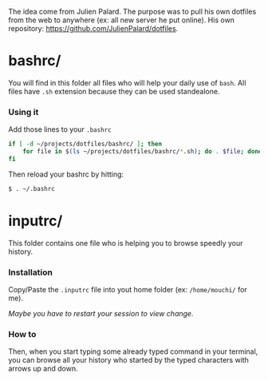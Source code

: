 The idea come from Julien Palard. The purpose was to pull his own dotfiles from the web to anywhere (ex: all new server he put online).
His own repository: https://github.com/JulienPalard/dotfiles.

# bashrc/
You will find in this folder all files who will help your daily use of `bash`.
All files have `.sh` extension because they can be used standealone.

### Using it
Add those lines to your `.bashrc`

```bash
if [ -d ~/projects/dotfiles/bashrc/ ]; then
    for file in $(ls ~/projects/dotfiles/bashrc/*.sh); do . $file; done
fi
```

Then reload your bashrc by hitting:

```bash
$ . ~/.bashrc
```

# inputrc/
This folder contains one file who is helping you to browse speedly your history.

### Installation
Copy/Paste the `.inputrc` file into yout home folder (ex: `/home/mouchi/` for me).

*Maybe you have to restart your session to view change.*

### How to
Then, when you start typing some already typed command in your terminal, you can browse all your history who started by the typed characters with arrows up and down.
